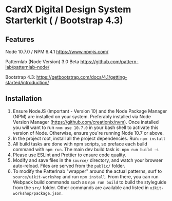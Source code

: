 # CardX Digital Design System Starterkit ( / Bootstrap 4.3)

## Features

Node 10.7.0 / NPM 6.4.1
https://www.npmjs.com/

Patternlab (Node Version) 3.0 Beta
https://github.com/pattern-lab/patternlab-node/

Bootstrap 4.3:
https://getbootstrap.com/docs/4.1/getting-started/introduction/

## Installation

1. Ensure NodeJS (Important - Version 10) and the Node Package Manager (NPM) are installed on your system. Preferably installed via Node Version Manager (https://github.com/creationix/nvm).
   Once installed you will want to run `nvm use 10.7.0` in your bash shell to activate this version of Node. Otherwise, ensure you're running Node 10.7 or above.
2. In the project root, install all the project dependencies. Run:
   `npm install`
3. All build tasks are done with npm scripts, so preface each build command with `npm run`. The main dev build task is:
   `npm run build -s`
4. Please use ESLint and Prettier to ensure code quality.
5. Modify and save files in the `source/` directory, and watch your browser auto-reload. Files are served from the `public/` folder.
6. To modify the Patterlnab "wrapper" around the actual patterns, surf to `source/uikit-workshop` and run `npm install`. From there, you can run Webpack build commands such as `npm run build` to build the styleguide from the `src/` folder. Other commands are available and listed in `uikit-workshop/package.json`.
